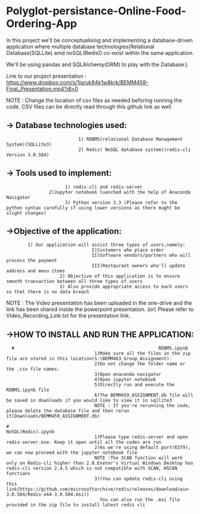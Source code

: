 # Polyglot-persistance-Online-Food-Ordering-App
In this project we'll be conceptualising and implementing a database-driven application where multiple database technologies(Relational Database(SQLLite) amd noSQL(Redis)) co-exist within the same application.

We'll be using pandas and SQLAlchemy(ORM) to play with the Database:)

Link to our project presentation : https://www.dropbox.com/s/1juruk84k1w8krk/BEMM459-Final_Presentation.mp4?dl=0


NOTE : Change the location of csv files as needed beforing running the code. CSV files can be directly read through this github link as well.

## -> Database technologies used:
                               1) RDBMS(relational Database Management System)(SQLLite3)
                               2) Redis( NoSQL database system)(redis-cli Version 3.0.504)

## -> Tools used to implement:
                          1) redis-cli and redis-server
			        2)Jupyter notebook luanched with the help of Anaconda Navigator
                          3) Python version 3.3 (Please refer to the python syntax carefully if using lower versions as there mught be slight changes)


 ## ->Objective of the application:
			1) Our application will assist three types of users,namely:
                                    I)Customers who place order
                                    II)Software vendors/partners who will process the payment
                                    III)Restaurant owners who'll update address and menu items
                        2) Objective of this application is to ensure smooth transaction between all three types of users
                        3) Also provide appropriate access to each users so that there is no data breach

NOTE : The Video presentation has been uploaded in the one-drive and the link has been shared inside the powerpoint presentation.
(or) Please refer to Video_Recording_Link.txt for the presentation link.

## ->HOW TO INSTALL AND RUN THE APPLICATION:
      #                                                      RDBMS.ipynb
                                     1)Make sure all the files in the zip file are stored in this location(S:\BEMM463_Group_Assignment).
                                     2)Do not change the folder name or the .csv file names.
                                     3)Open anaconda navigator
                                     4)Open jupyter notebook
                                     5)Directly run and execute the RDBMS.ipynb file
                                     6)The BEMM459_ASSIGNMENT.db file will be saved in downloads if you would like to view it in sqllite3
                                     NOTE : If you're rerunning the code, please delete the database file and then rerun it(Downloads/BEMM459_ASSIGNMENT.db) 
                  
    #                                                        NoSQL(Redis).ipynb
                                     1)Please type redis-server and open redis-server.exe. Keep it open until all the codes are run
                                     2)As we're using default port(6379), we can now proceed with the jupyter notebook file
                                     NOTE :The SCAN function will work only on Redis-cli higher than 2.8.Exeter's Virtual Windows Desktop has redis-cli version 2.4.5 which is not compatible with SCAN, HSCAN functions
                                     3)(You can update redis-cli using this link(https://github.com/microsoftarchive/redis/releases/download/win-3.0.504/Redis-x64-3.0.504.msi))
                                       You can also run the .msi file provided in the zip file to install latest redis cli
